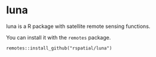 # luna

luna is a R package with satellite remote sensing functions.

You can install it with the `remotes` package. 

```
remotes::install_github("rspatial/luna")
```
